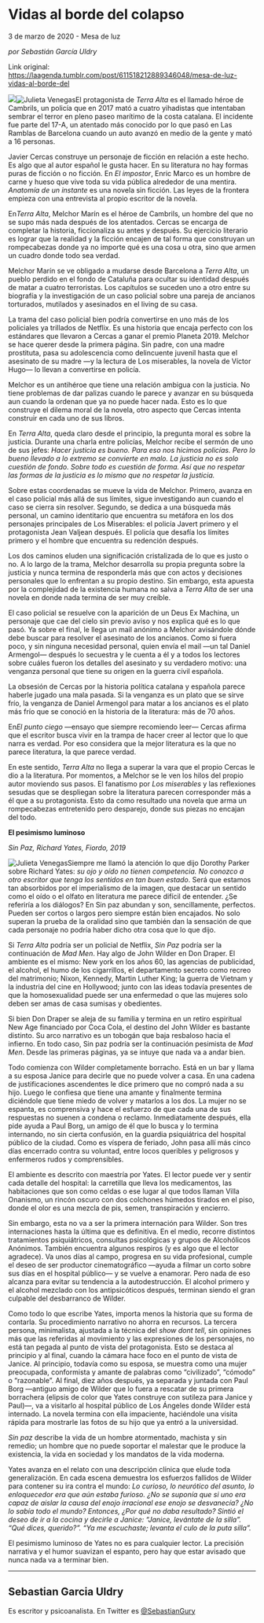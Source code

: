 # Vidas al borde del colapso



3 de marzo de 2020 - Mesa de luz

_por Sebastián García Uldry_

Link original: https://laagenda.tumblr.com/post/611518212889346048/mesa-de-luz-vidas-al-borde-del

![](https://64.media.tumblr.com/289a52fee78e473148551adb7b097f61/a3ef7c12dd551f78-cc/s500x750/7953f7dbd3c4f93af066bc2c4b5f04c4420c696e.jpg)![Julieta Venegas](https://64.media.tumblr.com/09987831592ec2041d059e38f30b5527/a3ef7c12dd551f78-9b/s250x400/9742ba0a92f959c857182039ee2503e91d3f025d.jpg)El
protagonista de *Terra Alta* es el llamado héroe de Cambrils, un
policía que en 2017 mató a cuatro yihadistas que intentaban sembrar
el terror en pleno paseo marítimo de la costa catalana. El incidente
fue parte del 17-A, un atentado más conocido por lo que pasó en Las
Ramblas de Barcelona cuando un auto avanzó en medio de la gente y
mató a 16 personas.

Javier
Cercas construye un personaje de ficción en relación a este hecho.
Es algo que al autor español le gusta hacer. En su literatura no hay
formas puras de ficción o no ficción. En *El impostor*, Enric Marco
es un hombre de carne y hueso que vive toda su vida pública
alrededor de una mentira. *Anatomía de un instante* es una novela sin
ficción. Las leyes de la frontera empieza con una entrevista al
propio escritor de la novela.

En*Terra Alta*, Melchor Marín es el héroe de Cambrils, un hombre del
que no se supo más nada después de los atentados. Cercas se encarga
de completar la historia, ficcionaliza su antes y después. Su
ejercicio literario es lograr que la realidad y la ficción encajen
de tal forma que construyan un rompecabezas donde ya no importe qué
es una cosa u otra, sino que armen un cuadro donde todo sea verdad.

Melchor
Marín se ve obligado a mudarse desde Barcelona a *Terra Alta*, un
pueblo perdido en el fondo de Cataluña para ocultar su identidad
después de matar a cuatro terroristas. Los capítulos se suceden uno
a otro entre su biografía y la investigación de un caso policial
sobre una pareja de ancianos torturados, mutilados y asesinados en el
living de su casa.

La
trama del caso policial bien podría convertirse en uno más de los
policiales ya trillados de Netflix. Es una historia que encaja
perfecto con los estándares que llevaron a Cercas a ganar el premio
Planeta 2019. Melchor se hace querer desde la primera página. Sin
padre, con una madre prostituta, pasa su adolescencia como
delincuente juvenil hasta que el asesinato de su madre —y la
lectura de Los miserables, la novela de Víctor Hugo— lo llevan a
convertirse en policía.

Melchor
es un antihéroe que tiene una relación ambigua con la justicia. No
tiene problemas de dar palizas cuando le parece y avanzar en su
búsqueda aun cuando la ordenan que ya no puede hacer nada. Esto es
lo que construye el dilema moral de la novela, otro aspecto que
Cercas intenta construir en cada uno de sus libros.

En
*Terra Alta*, queda claro desde el principio, la pregunta moral es
sobre la justicia. Durante una charla entre policías, Melchor recibe
el sermón de uno de sus jefes: *Hacer
justicia es bueno. Para eso nos hicimos policías. Pero lo bueno
llevado a lo extremo se convierte en malo. La justicia no es solo
cuestión de fondo. Sobre todo es cuestión de forma. Así que no
respetar las formas de la justicia es lo mismo que no respetar la
justicia.*

Sobre
estas coordenadas se mueve la vida de Melchor. Primero, avanza en el
caso policial más allá de sus límites, sigue investigando aun
cuando el caso se cierra sin resolver. Segundo, se dedica a una
búsqueda más personal, un camino identitario que encuentra su
metáfora en los dos personajes principales de Los Miserables: el
policía Javert primero y el protagonista Jean Valjean después. El
policía que desafía los límites primero y el hombre que encuentra
su redención después.

Los
dos caminos eluden una significación cristalizada de lo que es justo
o no. A lo largo de la trama, Melchor desarrolla su propia pregunta
sobre la justicia y nunca termina de responderla más que con actos y
decisiones personales que lo enfrentan a su propio destino. Sin
embargo, esta apuesta por la complejidad de la existencia humana no
salva a *Terra Alta* de ser una novela en donde nada termina de ser muy
creíble.

El
caso policial se resuelve con la aparición de un Deus Ex Machina, un
personaje que cae del cielo sin previo aviso y nos explica qué es lo
que pasó. Ya sobre el final, le llega un mail anónimo a Melchor
avisándole dónde debe buscar para resolver el asesinato de los
ancianos. Como si fuera poco, y sin ninguna necesidad personal, quien
envía el mail —un tal Daniel Armengol— después lo secuestra y
le cuenta a él y a todos los lectores sobre cuáles fueron los
detalles del asesinato y su verdadero motivo: una venganza personal
que tiene su origen en la guerra civil española.

La
obsesión de Cercas por la historia política catalana y española
parece haberle jugado una mala pasada. Si la venganza es un plato que
se sirve frío, la venganza de Daniel Armengol para matar a los
ancianos es el plato más frío que se conoció en la historia de la
literatura: más de 70 años.

En*El punto ciego* —ensayo que siempre recomiendo leer— Cercas afirma
que el escritor busca vivir en la trampa de hacer creer al lector que
lo que narra es verdad. Por eso considera que la mejor literatura es
la que no parece literatura, la que parece verdad.

En
este sentido, *Terra Alta* no llega a superar la vara que el propio
Cercas le dio a la literatura. Por momentos, a Melchor se le ven los
hilos del propio autor moviendo sus pasos. El fanatismo por *Los
miserables* y las reflexiones sesudas que se despliegan sobre la
literatura parecen corresponder más a él que a su protagonista.
Esto da como resultado una novela que arma un rompecabezas
entretenido pero desparejo, donde sus piezas no encajan del todo.

**El
pesimismo luminoso**  


*Sin Paz, Richard Yates, Fiordo, 2019*

![Julieta Venegas](https://64.media.tumblr.com/054624d73b1b00aee464c3f852960992/a3ef7c12dd551f78-34/s250x400/36768380205688fc0fc887a69f3baa0167aac1fc.jpg)Siempre
me llamó la atención lo que dijo Dorothy Parker sobre Richard
Yates: *su
ojo y oído no tienen competencia. No conozco a otro escritor que
tenga los sentidos en tan buen estado*.
Será que estamos tan absorbidos por el imperialismo de la imagen,
que destacar un sentido como el oído o el olfato en literatura me
parece difícil de entender. ¿Se referiría a los diálogos? En Sin
paz abundan y son, sencillamente, perfectos. Pueden ser cortos o
largos pero siempre están bien encajados. No solo superan la prueba
de la oralidad sino que también dan la sensación de que cada
personaje no podría haber dicho otra cosa que lo que dijo.

Si
*Terra Alta* podría ser un policial de Netflix, *Sin Paz* podría ser la
continuación de *Mad Men*. Hay algo de John Wilder en Don Draper. El
ambiente es el mismo: New york en los años 60, las agencias de
publicidad, el alcohol, el humo de los cigarrillos, el departamento
secreto como recreo del matrimonio; Nixon, Kennedy, Martin Luther
King; la guerra de Vietnam y la industria del cine en Hollywood;
junto con las ideas todavía presentes de que la homosexualidad puede
ser una enfermedad o que las mujeres solo deben ser amas de casa
sumisas y obedientes.

Si
bien Don Draper se aleja de su familia y termina en un retiro
espiritual New Age financiado por Coca Cola, el destino del John
Wilder es bastante distinto. Su arco narrativo es un tobogán que
baja resbaloso hacia el infierno. En todo caso, Sin paz podría ser
la continuación pesimista de *Mad Men*. Desde las primeras páginas,
ya se intuye que nada va a andar bien.

Todo
comienza con Wilder completamente borracho. Está en un bar y llama a
su esposa Janice para decirle que no puede volver a casa. En una
cadena de justificaciones ascendentes le dice primero que no compró
nada a su hijo. Luego le confiesa que tiene una amante y finalmente
termina diciéndole que tiene miedo de volver y matarlos a los dos.
La mujer no se espanta, es comprensiva y hace el esfuerzo de que cada
una de sus respuestas no suenen a condena o reclamo. Inmediatamente
después, ella pide ayuda a Paul Borg, un amigo de él que lo busca y
lo termina internando, no sin cierta confusión, en la guardia
psiquiátrica del hospital público de la ciudad. Como es víspera de
feriado, John pasa allí más cinco días encerrado contra su
voluntad, entre locos queribles y peligrosos y enfermeros rudos y
comprensibles.

El
ambiente es descrito con maestría por Yates. El lector puede ver y
sentir cada detalle del hospital: la carretilla que lleva los
medicamentos, las habitaciones que son como celdas o ese lugar al que
todos llaman Villa Onanismo, un rincón oscuro con dos colchones
húmedos tirados en el piso, donde el olor es una mezcla de pis,
semen, transpiración y encierro.

Sin
embargo, esta no va a ser la primera internación para Wilder. Son
tres internaciones hasta la última que es definitiva. En el medio,
recorre distintos tratamientos psiquiátricos, consultas psicológicas
y grupos de Alcohólicos Anónimos. También encuentra algunos
respiros (y es algo que el lector agradece). Va unos días al campo,
progresa en su vida profesional, cumple el deseo de ser productor
cinematográfico —ayuda a filmar un corto sobre sus días en el
hospital público— y se vuelve a enamorar. Pero nada de eso alcanza
para evitar su tendencia a la autodestrucción. El alcohol primero y
el alcohol mezclado con los antipsicóticos después, terminan siendo
el gran culpable del desbarranco de Wilder.

Como
todo lo que escribe Yates, importa menos la historia que su forma de
contarla. Su procedimiento narrativo no ahorra en recursos. La
tercera persona, minimalista, ajustada a la técnica del *show dont
tell*, sin opiniones más que las referidas al movimiento y las
expresiones de los personajes, no está tan pegada al punto de vista
del protagonista. Esto se destaca al principio y al final, cuando la
cámara hace foco en el punto de vista de Janice. Al principio,
todavía como su esposa, se muestra como una mujer preocupada,
conformista y amante de palabras como “civilizado”, “cómodo”
o “razonable”. Al final, diez años después, ya separada y
juntada con Paul Borg —antiguo amigo de Wilder que lo fuera a
rescatar de su primera borrachera (elipsis de color que Yates
construye con sutileza para Janice y Paul)—, va a visitarlo al
hospital público de Los Ángeles donde Wilder está internado. La
novela termina con ella impaciente, haciéndole una visita rápida
para mostrarle las fotos de su hijo que ya entró a la universidad.

*Sin
paz* describe la vida de un hombre atormentado, machista y sin
remedio; un hombre que no puede soportar el malestar que le produce
la existencia, la vida en sociedad y los mandatos de la vida moderna.

Yates
avanza en el relato con una descripción clínica que elude toda
generalización. En cada escena demuestra los esfuerzos fallidos de
Wilder para contener su ira contra el mundo: *Lo
curioso, lo neurótico del asunto, lo enloquecedor era que aún
estaba furioso. ¿No se suponía que si uno era capaz de aislar la
causa del enojo irracional ese enojo se desvanecía? ¿No lo sabía
todo el mundo? Entonces, ¿Por qué no daba resultado? Sintió el
deseo de ir a la cocina y decirle a Janice: “Janice, levántate de
la silla”.  “Qué dices, querido?”. “Ya me escuchaste;
levanta el culo de la puta silla”.*


El
pesimismo luminoso de Yates no es para cualquier lector. La precisión
narrativa y el humor suavizan el espanto, pero hay que estar avisado
que nunca nada va a terminar bien. 




---

Sebastian Garcia Uldry
----------------------

 Es escritor y psicoanalista. En Twitter es [@SebastianGury](https://twitter.com/SebastianGury) 

